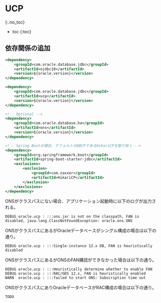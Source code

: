 # UCP
{:.no_toc}

* toc
{:toc}

## 依存関係の追加
```xml
<dependency>
    <groupId>com.oracle.database.jdbc</groupId>
    <artifactId>ojdbc10</artifactId>
    <version>${oracle.version}</version>
</dependency>

<dependency>
    <groupId>com.oracle.database.jdbc</groupId>
    <artifactId>ucp</artifactId>
    <version>${oracle.version}</version>
</dependency>

<!-- Optional -->
<dependency>
    <groupId>com.oracle.database.ha</groupId>
    <artifactId>ons</artifactId>
    <version>${oracle.version}</version>
</dependency>

<!-- Spring Bootの場合、デフォルトのDBCPであるHikariCPを取り除く -->
<dependency>
    <groupId>org.springframework.boot</groupId>
    <artifactId>spring-boot-starter-jdbc</artifactId>
    <exclusions>
        <exclusion>
            <groupId>com.zaxxer</groupId>
            <artifactId>HikariCP</artifactId>
        </exclusion>
    </exclusions>
</dependency>
```

ONSがクラスパスにない場合、アプリケーション起動時に以下のログが出力される。

```
DEBUG oracle.ucp : :::ons.jar is not on the classpath, FAN is disabled, java.lang.ClassNotFoundException: oracle.ons.ONS
```

ONSがクラスパスにあるがOracleデータベースがシングル構成の場合は以下の通り。

```
DEBUG oracle.ucp : :::Single-instance 12.x DB, FAN is heuristically disabled
```

ONSがクラスパスにあるがONSのFAN購読ができなかった場合は以下の通り。

```
DEBUG oracle.ucp : :::Heuristically determine whether to enable FAN
DEBUG oracle.ucp : :::RAC/GDS 12.x, FAN is heuristically enabled
WARN  oracle.ucp : :::failed to start ONS: Subscription time out
```

ONSがクラスパスにありOracleデータベースがRAC構成の場合は以下の通り。

```
TODO
```
